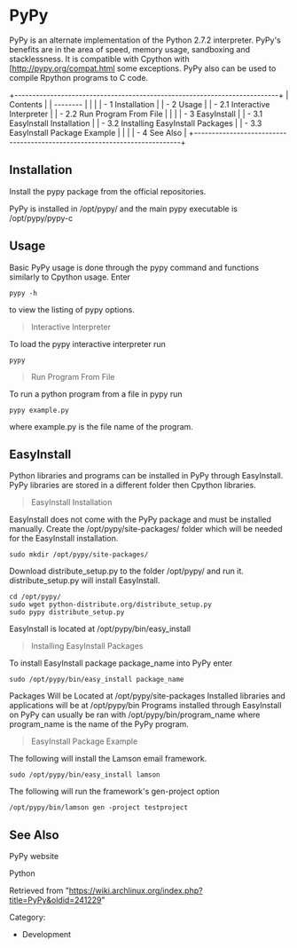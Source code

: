 PyPy
====

PyPy is an alternate implementation of the Python 2.7.2 interpreter.
PyPy's benefits are in the area of speed, memory usage, sandboxing and
stacklessness. It is compatible with Cpython with
[http://pypy.org/compat.html some exceptions. PyPy also can be used to
compile Rpython programs to C code.

+--------------------------------------------------------------------------+
| Contents                                                                 |
| --------                                                                 |
|                                                                          |
| -   1 Installation                                                       |
| -   2 Usage                                                              |
|     -   2.1 Interactive Interpreter                                      |
|     -   2.2 Run Program From File                                        |
|                                                                          |
| -   3 EasyInstall                                                        |
|     -   3.1 EasyInstall Installation                                     |
|     -   3.2 Installing EasyInstall Packages                              |
|     -   3.3 EasyInstall Package Example                                  |
|                                                                          |
| -   4 See Also                                                           |
+--------------------------------------------------------------------------+

Installation
------------

Install the pypy package from the official repositories.

PyPy is installed in /opt/pypy/ and the main pypy executable is
/opt/pypy/pypy-c

Usage
-----

Basic PyPy usage is done through the pypy command and functions
similarly to Cpython usage. Enter

    pypy -h

to view the listing of pypy options.

> Interactive Interpreter

To load the pypy interactive interpreter run

    pypy

> Run Program From File

To run a python program from a file in pypy run

    pypy example.py

where example.py is the file name of the program.

EasyInstall
-----------

Python libraries and programs can be installed in PyPy through
EasyInstall. PyPy libraries are stored in a different folder then
Cpython libraries.

> EasyInstall Installation

EasyInstall does not come with the PyPy package and must be installed
manually. Create the /opt/pypy/site-packages/ folder which will be
needed for the EasyInstall installation.

    sudo mkdir /opt/pypy/site-packages/

Download distribute_setup.py to the folder /opt/pypy/ and run it.
distribute_setup.py will install EasyInstall.

    cd /opt/pypy/
    sudo wget python-distribute.org/distribute_setup.py
    sudo pypy distribute_setup.py

EasyInstall is located at /opt/pypy/bin/easy_install

> Installing EasyInstall Packages

To install EasyInstall package package_name into PyPy enter

    sudo /opt/pypy/bin/easy_install package_name

Packages Will be Located at /opt/pypy/site-packages Installed libraries
and applications will be at /opt/pypy/bin Programs installed through
EasyInstall on PyPy can usually be ran with /opt/pypy/bin/program_name
where program_name is the name of the PyPy program.

> EasyInstall Package Example

The following will install the Lamson email framework.

    sudo /opt/pypy/bin/easy_install lamson

The following will run the framework's gen-project option

    /opt/pypy/bin/lamson gen -project testproject

See Also
--------

PyPy website

Python

Retrieved from
"https://wiki.archlinux.org/index.php?title=PyPy&oldid=241229"

Category:

-   Development
